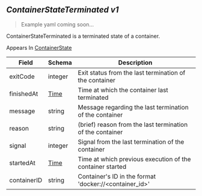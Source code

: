 ## *ContainerStateTerminated v1*

> Example yaml coming soon...



ContainerStateTerminated is a terminated state of a container.

<aside class="notice">
Appears In  <a href="#containerstate-v1">ContainerState</a> </aside>

Field        | Schema     | Description
------------ | ---------- | -----------
exitCode | integer | Exit status from the last termination of the container
finishedAt | [Time](#time-unversioned) | Time at which the container last terminated
message | string | Message regarding the last termination of the container
reason | string | (brief) reason from the last termination of the container
signal | integer | Signal from the last termination of the container
startedAt | [Time](#time-unversioned) | Time at which previous execution of the container started
containerID | string | Container's ID in the format 'docker://<container_id>'

